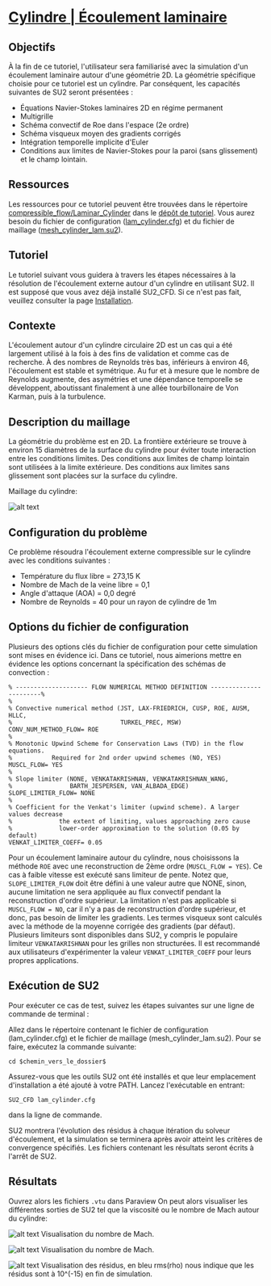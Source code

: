 # [Cylindre | Écoulement laminaire](https://su2code.github.io/tutorials/Inviscid_Wedge/)

## Objectifs
À la fin de ce tutoriel, l'utilisateur sera familiarisé avec la simulation d'un écoulement laminaire autour d'une géométrie 2D.
La géométrie spécifique choisie pour ce tutoriel est un cylindre. Par conséquent, les capacités suivantes de SU2 seront présentées :

- Équations Navier-Stokes laminaires 2D en régime permanent
- Multigrille
- Schéma convectif de Roe dans l'espace (2e ordre)
- Schéma visqueux moyen des gradients corrigés
- Intégration temporelle implicite d'Euler
- Conditions aux limites de Navier-Stokes pour la paroi (sans glissement) et le champ lointain.

## Ressources
Les ressources pour ce tutoriel peuvent être trouvées dans le répertoire [compressible_flow/Laminar_Cylinder](https://github.com/su2code/Tutorials/tree/master/compressible_flow/Laminar_Cylinder) dans le [dépôt de tutoriel](https://github.com/su2code/Tutorials).
Vous aurez besoin du fichier de configuration ([lam_cylinder.cfg](https://github.com/su2code/Tutorials/tree/master/compressible_flow/Laminar_Cylinder/lam_cylinder.cfg)) et du fichier de maillage ([mesh_cylinder_lam.su2](https://github.com/su2code/Tutorials/tree/master/compressible_flow/Laminar_Cylinder/mesh_cylinder_lam.su2)).

## Tutoriel
Le tutoriel suivant vous guidera à travers les étapes nécessaires à la résolution de l'écoulement externe autour d'un cylindre en utilisant SU2.
Il est supposé que vous avez déjà installé SU2_CFD. Si ce n'est pas fait, veuillez consulter la page [Installation](https://su2clc.github.io/su2_clc/installation).

## Contexte
L'écoulement autour d'un cylindre circulaire 2D est un cas qui a été largement utilisé à la fois à des fins de validation et comme cas de recherche.
À des nombres de Reynolds très bas, inférieurs à environ 46, l'écoulement est stable et symétrique.
Au fur et à mesure que le nombre de Reynolds augmente, des asymétries et une dépendance temporelle se développent, aboutissant finalement à une allée tourbillonaire de Von Karman, puis à la turbulence.

## Description du maillage
La géométrie du problème est en 2D.
La frontière extérieure se trouve à environ 15 diamètres de la surface du cylindre pour éviter toute interaction entre les conditions limites.
Des conditions aux limites de champ lointain sont utilisées à la limite extérieure. Des conditions aux limites sans glissement sont placées sur la surface du cylindre.

Maillage du cylindre:

![alt text](https://raw.githubusercontent.com/SU2CLC/su2_clc/main/simulations/figures/laminar_cylinder_mesh.png "Maillage du cylindre")

## Configuration du problème
Ce problème résoudra l'écoulement externe compressible sur le cylindre avec les conditions suivantes :

- Température du flux libre = 273,15 K
- Nombre de Mach de la veine libre = 0,1
- Angle d'attaque (AOA) = 0,0 degré
- Nombre de Reynolds = 40 pour un rayon de cylindre de 1m

## Options du fichier de configuration
Plusieurs des options clés du fichier de configuration pour cette simulation sont mises en évidence ici.
Dans ce tutoriel, nous aimerions mettre en évidence les options concernant la spécification des schémas de convection :

```
% -------------------- FLOW NUMERICAL METHOD DEFINITION -----------------------%
%
% Convective numerical method (JST, LAX-FRIEDRICH, CUSP, ROE, AUSM, HLLC,
%                              TURKEL_PREC, MSW)
CONV_NUM_METHOD_FLOW= ROE
%
% Monotonic Upwind Scheme for Conservation Laws (TVD) in the flow equations.
%           Required for 2nd order upwind schemes (NO, YES)
MUSCL_FLOW= YES
%
% Slope limiter (NONE, VENKATAKRISHNAN, VENKATAKRISHNAN_WANG,
%                BARTH_JESPERSEN, VAN_ALBADA_EDGE)
SLOPE_LIMITER_FLOW= NONE
%
% Coefficient for the Venkat's limiter (upwind scheme). A larger values decrease
%             the extent of limiting, values approaching zero cause
%             lower-order approximation to the solution (0.05 by default)
VENKAT_LIMITER_COEFF= 0.05
```

Pour un écoulement laminaire autour du cylindre, nous choisissons la méthode `ROE` avec une reconstruction de 2ème ordre (`MUSCL_FLOW = YES`).
Ce cas à faible vitesse est exécuté sans limiteur de pente.
Notez que, `SLOPE_LIMITER_FLOW` doit être défini à une valeur autre que NONE, sinon, aucune limitation ne sera appliquée au flux convectif pendant la reconstruction d'ordre supérieur.
La limitation n'est pas applicable si `MUSCL_FLOW = NO`, car il n'y a pas de reconstruction d'ordre supérieur, et donc, pas besoin de limiter les gradients.
Les termes visqueux sont calculés avec la méthode de la moyenne corrigée des gradients (par défaut). Plusieurs limiteurs sont disponibles dans SU2, y compris le populaire limiteur `VENKATAKRISHNAN` pour les grilles non structurées.
Il est recommandé aux utilisateurs d'expérimenter la valeur `VENKAT_LIMITER_COEFF` pour leurs propres applications.

## Exécution de SU2
Pour exécuter ce cas de test, suivez les étapes suivantes sur une ligne de commande de terminal :

Allez dans le répertoire contenant le fichier de configuration (lam_cylinder.cfg) et le fichier de maillage (mesh_cylinder_lam.su2).
Pour se faire, exécutez la commande suivante:

```
cd $chemin_vers_le_dossier$
```

Assurez-vous que les outils SU2 ont été installés et que leur emplacement d'installation a été ajouté à votre PATH.
Lancez l'exécutable en entrant:

```
SU2_CFD lam_cylinder.cfg
```
dans la ligne de commande.

SU2 montrera l'évolution des résidus à chaque itération du solveur d'écoulement, et la simulation se terminera après avoir atteint les critères de convergence spécifiés.
Les fichiers contenant les résultats seront écrits à l'arrêt de SU2.

## Résultats
Ouvrez alors les fichiers `.vtu` dans Paraview
On peut alors visualiser les différentes sorties de SU2 tel que la viscosité ou le nombre de Mach autour du cylindre:

![alt text](https://raw.githubusercontent.com/SU2CLC/su2_clc/main/simulations/figures/laminar_cylinder_mach.png "Nombre de Mach autour du cylindre")
Visualisation du nombre de Mach.

![alt text](https://raw.githubusercontent.com/SU2CLC/su2_clc/main/simulations/figures/laminar_cylinder_viscosity.png "Viscosité autour du cylindre")
Visualisation du nombre de Mach.

![alt text](https://raw.githubusercontent.com/SU2CLC/su2_clc/main/simulations/figures/laminar_cylinder_residual.png "Résidu")
Visualisation des résidus, en bleu rms(rho) nous indique que les résidus sont à 10^(-15) en fin de simulation.
